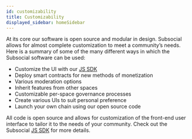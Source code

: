 ```yaml
---
id: customizability
title: Customizability
displayed_sidebar: homeSidebar
---
```


At its core our software is open source and modular in design. Subsocial allows for almost
complete customization to meet a community’s needs. Here is a summary of some of the many different ways in which the Subsocial software can be used:

- Customize the UI with our [JS SDK](https://github.com/dappforce/subsocial-js)
- Deploy smart contracts for new methods of monetization
- Various moderation options
- Inherit features from other spaces
- Customizable per-space governance processes
- Create various UIs to suit personal preference
- Launch your own chain using our open source code

All code is open source and allows for customization of the front-end user interface to tailor it
to the needs of your community. Check out the Subsocial [JS SDK](https://github.com/dappforce/subsocial-js) for more details.
